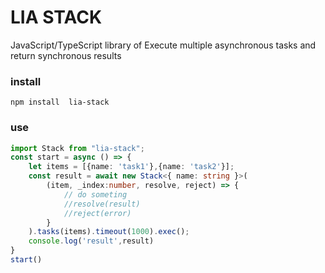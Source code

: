 # LIA STACK

JavaScript/TypeScript library of Execute multiple asynchronous tasks and return synchronous results

### install
```shell
npm install  lia-stack
```

### use
```typescript
import Stack from "lia-stack";
const start = async () => {
    let items = [{name: 'task1'},{name: 'task2'}];
    const result = await new Stack<{ name: string }>(
        (item, _index:number, resolve, reject) => {
            // do someting
            //resolve(result)
            //reject(error)
        }
    ).tasks(items).timeout(1000).exec();
    console.log('result',result)
}
start()

```
